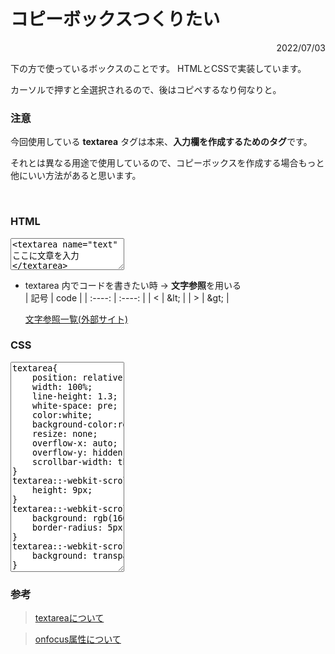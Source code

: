<link rel="stylesheet" href="./style.css">

# コピーボックスつくりたい

<div style="text-align: right">2022/07/03</div>

下の方で使っているボックスのことです。 HTMLとCSSで実装しています。

カーソルで押すと全選択されるので、後はコピペするなり何なりと。

### 注意

今回使用している **textarea** タグは本来、**入力欄を作成するためのタグ**です。

それとは異なる用途で使用しているので、コピーボックスを作成する場合もっと他にいい方法があると思います。

<br>

### HTML

<textarea name="text" rows="3" wrap="off" spellcheck="false" onfocus="this.select();" readonly>
&lt;textarea name="text" rows="1" wrap="off" spellcheck="false" onfocus="this.select();" readonly&gt;
ここに文章を入力
&lt;/textarea&gt;
</textarea>

- textarea 内でコードを書きたい時 → **文字参照**を用いる  
    | 記号 | code |
    | :----: | :----: |
    | < | \&lt; |
    | > | \&gt; |

  [文字参照一覧(外部サイト)](https://www.scollabo.com/banban/apply/ap8.html)



### CSS

<textarea name="text" rows="22" wrap="off" spellcheck="false" onfocus="this.select();" readonly>
textarea{
    position: relative;
    width: 100%;
    line-height: 1.3;
    white-space: pre;
    color:white;
    background-color:rgb(60, 64, 67);
    resize: none;
    overflow-x: auto;
    overflow-y: hidden;
    scrollbar-width: thin;
}
textarea::-webkit-scrollbar {
    height: 9px;
}
textarea::-webkit-scrollbar-thumb {
    background: rgb(160, 159, 159);
    border-radius: 5px;
}
textarea::-webkit-scrollbar-track {
    background: transparent;
}
</textarea>

<br>

### 参考

>  [textareaについて](https://developer.mozilla.org/ja/docs/Web/HTML/Element/textarea)

>   [onfocus属性について](https://allabout.co.jp/gm/gc/23948/2/)
